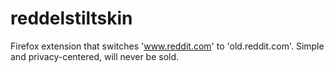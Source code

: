 # reddelstiltskin
Firefox extension that switches 'www.reddit.com' to 'old.reddit.com'. Simple and privacy-centered, will never be sold.
